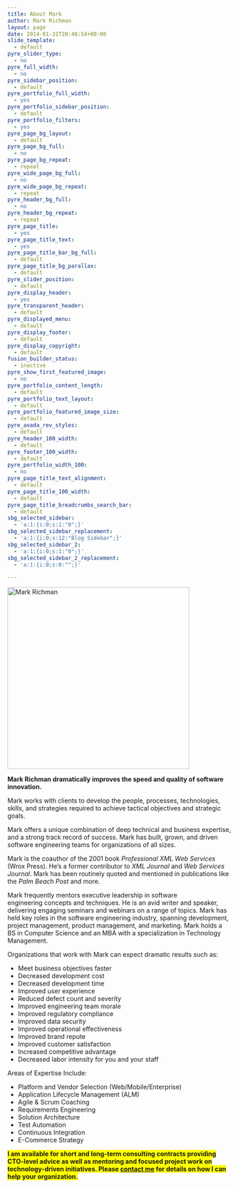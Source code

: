 ```yaml
---
title: About Mark
author: Mark Richman
layout: page
date: 2014-01-31T20:48:54+00:00
slide_template:
  - default
pyre_slider_type:
  - no
pyre_full_width:
  - no
pyre_sidebar_position:
  - default
pyre_portfolio_full_width:
  - yes
pyre_portfolio_sidebar_position:
  - default
pyre_portfolio_filters:
  - yes
pyre_page_bg_layout:
  - default
pyre_page_bg_full:
  - no
pyre_page_bg_repeat:
  - repeat
pyre_wide_page_bg_full:
  - no
pyre_wide_page_bg_repeat:
  - repeat
pyre_header_bg_full:
  - no
pyre_header_bg_repeat:
  - repeat
pyre_page_title:
  - yes
pyre_page_title_text:
  - yes
pyre_page_title_bar_bg_full:
  - default
pyre_page_title_bg_parallax:
  - default
pyre_slider_position:
  - default
pyre_display_header:
  - yes
pyre_transparent_header:
  - default
pyre_displayed_menu:
  - default
pyre_display_footer:
  - default
pyre_display_copyright:
  - default
fusion_builder_status:
  - inactive
pyre_show_first_featured_image:
  - no
pyre_portfolio_content_length:
  - default
pyre_portfolio_text_layout:
  - default
pyre_portfolio_featured_image_size:
  - default
pyre_avada_rev_styles:
  - default
pyre_header_100_width:
  - default
pyre_footer_100_width:
  - default
pyre_portfolio_width_100:
  - no
pyre_page_title_text_alignment:
  - default
pyre_page_title_100_width:
  - default
pyre_page_title_breadcrumbs_search_bar:
  - default
sbg_selected_sidebar:
  - 'a:1:{i:0;s:1:"0";}'
sbg_selected_sidebar_replacement:
  - 'a:1:{i:0;s:12:"Blog Sidebar";}'
sbg_selected_sidebar_2:
  - 'a:1:{i:0;s:1:"0";}'
sbg_selected_sidebar_2_replacement:
  - 'a:1:{i:0;s:0:"";}'

---
```

[<img class="wp-image-718 alignleft" src="/wp-content/uploads/2014/01/11051792_10100114777738126_1884269413074266382_n.jpg" alt="Mark Richman" width="408" height="408" srcset="/wp-content/uploads/2014/01/11051792_10100114777738126_1884269413074266382_n-66x66.jpg 66w, /wp-content/uploads/2014/01/11051792_10100114777738126_1884269413074266382_n-150x150.jpg 150w, /wp-content/uploads/2014/01/11051792_10100114777738126_1884269413074266382_n-300x300.jpg 300w, /wp-content/uploads/2014/01/11051792_10100114777738126_1884269413074266382_n.jpg 720w" sizes="(max-width: 408px) 100vw, 408px" />][1]

**Mark Richman dramatically improves the speed and quality of software innovation.**

Mark works with clients to develop the people, processes, technologies, skills, and strategies required to achieve tactical objectives and strategic goals.

Mark offers a unique combination of deep technical and business expertise, and a strong track record of success. Mark has built, grown, and driven software engineering teams for organizations of all sizes.

Mark is the coauthor of the 2001 book _Professional XML Web Services_ (Wrox Press). He&#8217;s a former contributor to _XML Journal_ and _Web Services Journal_. Mark has been routinely quoted and mentioned in publications like the _Palm Beach Post_ and more.

Mark frequently mentors executive leadership in software engineering concepts and techniques. He is an avid writer and speaker, delivering engaging seminars and webinars on a range of topics. Mark has held key roles in the software engineering industry, spanning development, project management, product management, and marketing. Mark holds a BS in Computer Science and an MBA with a specialization in Technology Management.

Organizations that work with Mark can expect dramatic results such as:

  * Meet business objectives faster
  * Decreased development cost
  * Decreased development time
  * Improved user experience
  * Reduced defect count and severity
  * Improved engineering team morale
  * Improved regulatory compliance
  * Improved data security
  * Improved operational effectiveness
  * Improved brand repute
  * Improved customer satisfaction
  * Increased competitive advantage
  * Decreased labor intensity for you and your staff

Areas of Expertise Include:

  * Platform and Vendor Selection (Web/Mobile/Enterprise)
  * Application Lifecycle Management (ALM)
  * Agile & Scrum Coaching
  * Requirements Engineering
  * Solution Architecture
  * Test Automation
  * Continuous Integration
  * E-Commerce Strategy

<span style="background-color: #ffff00; font-weight: bold;">I am available for short and long-term consulting contracts providing CTO-level advice as well as mentoring and focused project work on technology-driven initiatives. Please <a title="Contact" href="/contact">contact me</a> for details on how I can help your organization.</span>

 [1]: /wp-content/uploads/2014/01/11051792_10100114777738126_1884269413074266382_n.jpg
